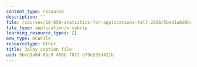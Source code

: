 ```yaml
---
content_type: resource
description: ''
file: /courses/18-650-statistics-for-applications-fall-2016/5bed1a6d8bc0456bf8f2b79e233d421b_mc1y8m9-hOM.srt
file_type: application/x-subrip
learning_resource_types: []
ocw_type: OCWFile
resourcetype: Other
title: 3play caption file
uid: 5bed1a6d-8bc0-456b-f8f2-b79e233d421b
---
```

